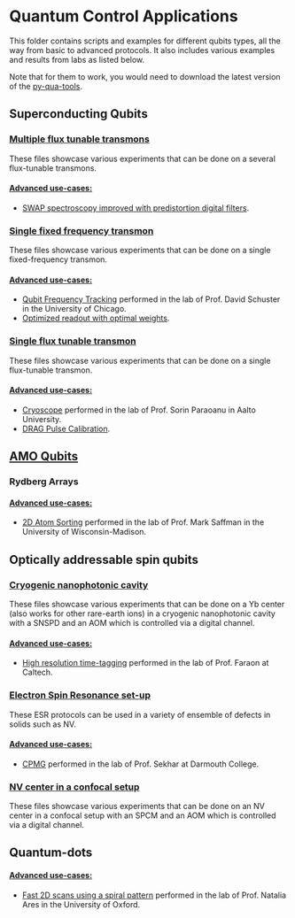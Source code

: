 # Quantum Control Applications

This folder contains scripts and examples for different qubits types, all the way from basic to advanced protocols. 
It also includes various examples and results from labs as listed below.

Note that for them to work, you would need to download the latest version of the [py-qua-tools](https://github.com/qua-platform/py-qua-tools#installation).

## Superconducting Qubits
### [Multiple flux tunable transmons](https://github.com/qua-platform/qua-libs/tree/main/Quantum-Control-Applications/Superconducting/Multiple%20Flux%20Tunable%20Transmons)
These files showcase various experiments that can be done on a several flux-tunable transmons.
#### <u> Advanced use-cases: </u>
* [SWAP spectroscopy improved with predistortion digital filters](https://github.com/qua-platform/qua-libs/tree/main/Quantum-Control-Applications/Superconducting/Multiple%20Flux%20Tunable%20Transmons/Use%20Case%201%20-%20Two%20qubit%20gate%20optimization%20with%20cryoscope#two-qubit-swap-spectroscopy-improved-with-pre-distortion-digital-filters).

### [Single fixed frequency transmon](https://github.com/qua-platform/qua-libs/tree/main/Quantum-Control-Applications/Superconducting/Single%20Fixed%20Transmon)
These files showcase various experiments that can be done on a single fixed-frequency transmon.
#### <u> Advanced use-cases: </u>
* [Qubit Frequency Tracking](https://github.com/qua-platform/qua-libs/tree/main/Quantum-Control-Applications/Superconducting/Single%20Fixed%20Transmon/Use%20Case%201%20-%20Schuster%20Lab%20-%20Qubit%20Frequency%20Tracking#qubit-frequency-tracking) 
  performed in the lab of Prof. David Schuster in the University of Chicago.
* [Optimized readout with optimal weights](https://github.com/qua-platform/qua-libs/tree/main/Quantum-Control-Applications/Superconducting/Single%20Fixed%20Transmon/Use%20Case%202%20-%20Optimized%20readout%20with%20optimal%20weights#optimized-readout-with-optimal-weights).

### [Single flux tunable transmon](https://github.com/qua-platform/qua-libs/tree/main/Quantum-Control-Applications/Superconducting/Single%20Flux%20Tunable%20Transmon#single-flux-tunable-transmon-with-ssb-mixer-for-readout)
These files showcase various experiments that can be done on a single flux-tunable transmon.
#### <u> Advanced use-cases: </u>
* [Cryoscope](https://github.com/qua-platform/qua-libs/tree/main/Quantum-Control-Applications/Superconducting/Single%20Flux%20Tunable%20Transmon/Use%20Case%201%20-%20Paraoanu%20Lab%20-%20Cryoscope#cryoscope) 
  performed in the lab of Prof. Sorin Paraoanu in Aalto University.
* [DRAG Pulse Calibration](https://github.com/qua-platform/qua-libs/tree/main/Quantum-Control-Applications/Superconducting/Single%20Flux%20Tunable%20Transmon/Use%20Case%202%20-%20DRAG%20coefficient%20calibration#derivative-removal-by-adiabatic-gate-drag-and-ac-stark-shift-calibration).

## [AMO Qubits](https://github.com/qua-platform/qua-libs/tree/main/Quantum-Control-Applications/AMO)
### Rydberg Arrays

#### <u> Advanced use-cases: </u>
* [2D Atom Sorting](https://github.com/qua-platform/qua-libs/tree/main/Quantum-Control-Applications/AMO/Use%20Case%201%20-%20Saffman%20Lab%20-%20Atom%20Sorting#atom-sorting-with-the-opx)
  performed in the lab of Prof. Mark Saffman in the University of Wisconsin-Madison.

## Optically addressable spin qubits

### [Cryogenic nanophotonic cavity](https://github.com/qua-platform/qua-libs/tree/main/Quantum-Control-Applications/Optically%20addressable%20spin%20qubits/Cryogenic%20nanophotonic%20cavity#single-yb-center-in-a-cyrogenic-nanophotonic-cavity)
These files showcase various experiments that can be done on a Yb center (also works for other rare-earth ions) in a 
cryogenic nanophotonic cavity with a SNSPD and an AOM which is controlled via a digital channel.
#### <u> Advanced use-cases: </u>
* [High resolution time-tagging](https://github.com/qua-platform/qua-libs/tree/main/Quantum-Control-Applications/Optically%20addressable%20spin%20qubits/Cryogenic%20nanophotonic%20cavity/Use%20case%201%20-%20Faraon%20Lab%20-%20sub-ns%20timetagging#high-resolution-time-tagging)
  performed in the lab of Prof. Faraon at Caltech.
### [Electron Spin Resonance set-up](https://github.com/qua-platform/qua-libs/tree/main/Quantum-Control-Applications/Optically%20addressable%20spin%20qubits/Electron%20Spin%20Resonance#electron-spin-resonance-esr-experiments)
These ESR protocols can be used in a variety of ensemble of defects in solids such as NV.
#### <u> Advanced use-cases: </u>
* [CPMG](https://github.com/qua-platform/qua-libs/tree/main/Quantum-Control-Applications/Optically%20addressable%20spin%20qubits/Electron%20Spin%20Resonance/Use%20case%201%20-%20Sekhar%20Lab%20-%20CPMG#carr-purcell-meiboom-gill-cpmg-in-an-nv-ensemble-with-electron-spin-resonance-esr)
  performed in the lab of Prof. Sekhar at Darmouth College.

### [NV center in a confocal setup](https://github.com/qua-platform/qua-libs/tree/main/Quantum-Control-Applications/Optically%20addressable%20spin%20qubits/NV%20center%20in%20a%20confocal%20setup#single-nv-center-in-a-confocal-setup)
These files showcase various experiments that can be done on an NV center in a confocal setup with an SPCM and an AOM
which is controlled via a digital channel.

## Quantum-dots
#### <u> Advanced use-cases: </u>
* [Fast 2D scans using a spiral pattern](https://github.com/qua-platform/qua-libs/tree/main/Quantum-Control-Applications/Quantum-Dots/Use%20Case%201%20-%20Fast%202D%20Scans#fast-two-dimensional-scans-using-a-spiral-pattern)
  performed in the lab of Prof. Natalia Ares in the University of Oxford.
